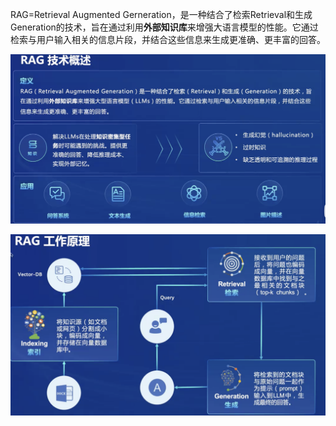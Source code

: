 

RAG=Retrieval Augmented Gerneration，是一种结合了检索Retrieval和生成Generation的技术，旨在通过利用**外部知识库**来增强大语言模型的性能。它通过检索与用户输入相关的信息片段，并结合这些信息来生成更准确、更丰富的回答。

![](./RAG概述.png)



![](./RAG工作原理.png)

